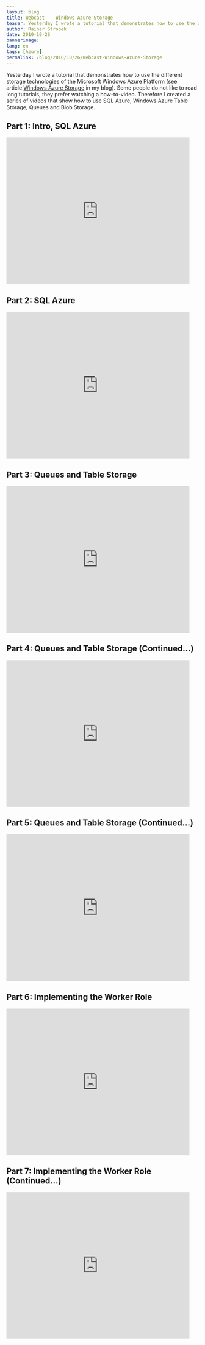 ```yaml
---
layout: blog
title: Webcast -  Windows Azure Storage
teaser: Yesterday I wrote a tutorial that demonstrates how to use the different storage technologies of the Microsoft Windows Azure Platform (see article Windows Azure Storage in my blog). Some people do not like to read long tutorials, they prefer watching a how-to-video. Therefore I created a series of videos that show how to use SQL Azure, Windows Azure Table Storage, Queues and Blob Storage.
author: Rainer Stropek
date: 2010-10-26
bannerimage: 
lang: en
tags: [Azure]
permalink: /blog/2010/10/26/Webcast-Windows-Azure-Storage
---
```


<p class="Abstract">Yesterday I wrote a tutorial that demonstrates how to use the different storage technologies of the Microsoft Windows Azure Platform (see article <a href="~/Blog/2010/10/25/Windows-Azure-Storage" target="__blank">Windows Azure Storage</a> in my blog). Some people do not like to read long tutorials, they prefer watching a how-to-video. Therefore I created a series of videos that show how to use SQL Azure, Windows Azure Table Storage, Queues and Blob Storage.</p><h2>Part 1: Intro, SQL Azure</h2><embed width="480" height="385" src="https://www.youtube.com/v/YbJ1zf1dAKM?fs=1&amp;hl=en_US" type="application/x-shockwave-flash" originalattribute="src" originalpath="http://www.youtube.com/v/YbJ1zf1dAKM?fs=1&amp;hl=en_US" allowscriptaccess="always" allowfullscreen="true" /><h2>Part 2: SQL Azure</h2><embed width="480" height="385" src="https://www.youtube.com/v/-KdTDXgy3Sg?fs=1&amp;hl=en_US" type="application/x-shockwave-flash" originalattribute="src" originalpath="http://www.youtube.com/v/-KdTDXgy3Sg?fs=1&amp;hl=en_US" allowscriptaccess="always" allowfullscreen="true" /><h2>Part 3: Queues and Table Storage</h2><embed width="480" height="385" src="https://www.youtube.com/v/bH7mTMPkKrQ?fs=1&amp;hl=en_US" type="application/x-shockwave-flash" originalattribute="src" originalpath="http://www.youtube.com/v/bH7mTMPkKrQ?fs=1&amp;hl=en_US" allowscriptaccess="always" allowfullscreen="true" /><h2>Part 4: Queues and Table Storage (Continued...)</h2><embed width="480" height="385" src="https://www.youtube.com/v/gjXlTgJ7qF0?fs=1&amp;hl=en_US" type="application/x-shockwave-flash" originalattribute="src" originalpath="http://www.youtube.com/v/gjXlTgJ7qF0?fs=1&amp;hl=en_US" allowscriptaccess="always" allowfullscreen="true" /><h2>Part 5: Queues and Table Storage (Continued...)</h2><embed width="480" height="385" src="https://www.youtube.com/v/LX6xy11SSUA?fs=1&amp;hl=en_US" type="application/x-shockwave-flash" originalattribute="src" originalpath="http://www.youtube.com/v/LX6xy11SSUA?fs=1&amp;hl=en_US" allowscriptaccess="always" allowfullscreen="true" /><h2>Part 6: Implementing the Worker Role</h2><embed width="480" height="385" src="https://www.youtube.com/v/jkMP-O4jCoA?fs=1&amp;hl=en_US" type="application/x-shockwave-flash" originalattribute="src" originalpath="http://www.youtube.com/v/jkMP-O4jCoA?fs=1&amp;hl=en_US" allowscriptaccess="always" allowfullscreen="true" /><h2>Part 7: Implementing the Worker Role (Continued...)</h2><embed width="480" height="385" src="https://www.youtube.com/v/KZVJvFEnsCw?fs=1&amp;hl=en_US" type="application/x-shockwave-flash" originalattribute="src" originalpath="http://www.youtube.com/v/KZVJvFEnsCw?fs=1&amp;hl=en_US" allowscriptaccess="always" allowfullscreen="true" />